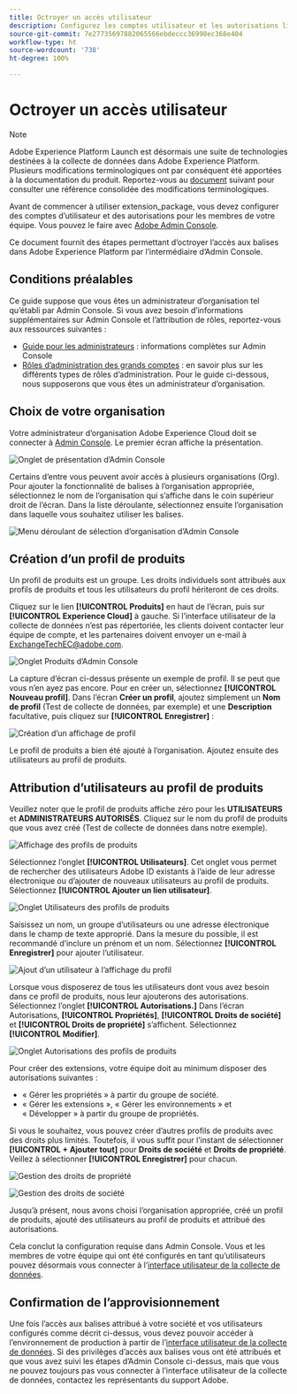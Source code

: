 ```yaml
---
title: Octroyer un accès utilisateur
description: Configurez les comptes utilisateur et les autorisations liés aux balises des membres de votre équipe dans Adobe Experience Platform.
source-git-commit: 7e27735697882065566ebdeccc36998ec368e404
workflow-type: ht
source-wordcount: '738'
ht-degree: 100%

---
```


# Octroyer un accès utilisateur

>[!NOTE]
>
>Adobe Experience Platform Launch est désormais une suite de technologies destinées à la collecte de données dans Adobe Experience Platform. Plusieurs modifications terminologiques ont par conséquent été apportées à la documentation du produit. Reportez-vous au [document](../../term-updates.md) suivant pour consulter une référence consolidée des modifications terminologiques.

Avant de commencer à utiliser extension_package, vous devez configurer des comptes d’utilisateur et des autorisations pour les membres de votre équipe. Vous pouvez le faire avec [Adobe Admin Console](https://adminconsole.adobe.com/).

Ce document fournit des étapes permettant d’octroyer l’accès aux balises dans Adobe Experience Platform par l’intermédiaire d’Admin Console.

## Conditions préalables

Ce guide suppose que vous êtes un administrateur d’organisation tel qu’établi par Admin Console. Si vous avez besoin d’informations supplémentaires sur Admin Console et l’attribution de rôles, reportez-vous aux ressources suivantes :

* [Guide pour les administrateurs](https://helpx.adobe.com/fr/enterprise/administering/user-guide.html?topic=/enterprise/administering/morehelp/introduction.ug.js) : informations complètes sur Admin Console
* [Rôles d’administration des grands comptes](https://helpx.adobe.com/fr/enterprise/using/admin-roles.html) : en savoir plus sur les différents types de rôles d’administration. Pour le guide ci-dessous, nous supposerons que vous êtes un administrateur d’organisation.

## Choix de votre organisation

Votre administrateur d’organisation Adobe Experience Cloud doit se connecter à [Admin Console](https://adminconsole.adobe.com/). Le premier écran affiche la présentation.

![Onglet de présentation d’Admin Console](../images/getting-started/admin-console-overview.png)

Certains d’entre vous peuvent avoir accès à plusieurs organisations (Org). Pour ajouter la fonctionnalité de balises à l’organisation appropriée, sélectionnez le nom de l’organisation qui s’affiche dans le coin supérieur droit de l’écran. Dans la liste déroulante, sélectionnez ensuite l’organisation dans laquelle vous souhaitez utiliser les balises.

![Menu déroulant de sélection d’organisation d’Admin Console](../images/getting-started/admin-console-choose-org.png)

## Création d’un profil de produits

Un profil de produits est un groupe. Les droits individuels sont attribués aux profils de produits et tous les utilisateurs du profil hériteront de ces droits.

Cliquez sur le lien **[!UICONTROL Produits]** en haut de l’écran, puis sur **[!UICONTROL Experience Cloud]** à gauche. Si lʼinterface utilisateur de la collecte de données nʼest pas répertoriée, les clients doivent contacter leur équipe de compte, et les partenaires doivent envoyer un e-mail à <ExchangeTechEC@adobe.com>.

![Onglet Produits d’Admin Console](../images/getting-started/admin-console-products-launch.png)

La capture d’écran ci-dessus présente un exemple de profil. Il se peut que vous n’en ayez pas encore. Pour en créer un, sélectionnez **[!UICONTROL Nouveau profil]**. Dans l’écran **Créer un profil**, ajoutez simplement un **Nom de profil** (Test de collecte de données, par exemple) et une **Description** facultative, puis cliquez sur **[!UICONTROL Enregistrer]** :

![Création d’un affichage de profil](../images/getting-started/admin-console-create-a-new-profile.png)

Le profil de produits a bien été ajouté à l’organisation. Ajoutez ensuite des utilisateurs au profil de produits.

## Attribution d’utilisateurs au profil de produits

Veuillez noter que le profil de produits affiche zéro pour les **UTILISATEURS** et **ADMINISTRATEURS AUTORISÉS**. Cliquez sur le nom du profil de produits que vous avez créé (Test de collecte de données dans notre exemple).

![Affichage des profils de produits](../images/getting-started/admin-console-profiles-add-user.png)

Sélectionnez l’onglet **[!UICONTROL Utilisateurs]**. Cet onglet vous permet de rechercher des utilisateurs Adobe ID existants à l’aide de leur adresse électronique ou d’ajouter de nouveaux utilisateurs au profil de produits. Sélectionnez **[!UICONTROL Ajouter un lien utilisateur]**.

![Onglet Utilisateurs des profils de produits](../images/getting-started/admin-console-add-launch-user.png)

Saisissez un nom, un groupe d’utilisateurs ou une adresse électronique dans le champ de texte approprié. Dans la mesure du possible, il est recommandé d’inclure un prénom et un nom. Sélectionnez **[!UICONTROL Enregistrer]** pour ajouter l’utilisateur.

![Ajout d’un utilisateur à l’affichage du profil](../images/getting-started/admin-console-add-user.png)

Lorsque vous disposerez de tous les utilisateurs dont vous avez besoin dans ce profil de produits, nous leur ajouterons des autorisations. Sélectionnez l’onglet **[!UICONTROL Autorisations.]** Dans l’écran Autorisations, **[!UICONTROL Propriétés]**, **[!UICONTROL Droits de société]** et **[!UICONTROL Droits de propriété]** s’affichent. Sélectionnez **[!UICONTROL Modifier]**.

![Onglet Autorisations des profils de produits](../images/getting-started/admin-console-profile-permissions.png)

Pour créer des extensions, votre équipe doit au minimum disposer des autorisations suivantes :

* « Gérer les propriétés » à partir du groupe de société.
* « Gérer les extensions », « Gérer les environnements » et « Développer » à partir du groupe de propriétés.

Si vous le souhaitez, vous pouvez créer d’autres profils de produits avec des droits plus limités. Toutefois, il vous suffit pour l’instant de sélectionner **[!UICONTROL + Ajouter tout]** pour **Droits de société** et **Droits de propriété**. Veillez à sélectionner **[!UICONTROL Enregistrer]** pour chacun.

![Gestion des droits de propriété](../images/getting-started/admin-console-add-all-property-rights.png)

![Gestion des droits de société](../images/getting-started/admin-console-add-all-company-rights.png)

Jusqu’à présent, nous avons choisi l’organisation appropriée, créé un profil de produits, ajouté des utilisateurs au profil de produits et attribué des autorisations.

Cela conclut la configuration requise dans Admin Console. Vous et les membres de votre équipe qui ont été configurés en tant qu’utilisateurs pouvez désormais vous connecter à l’[interface utilisateur de la collecte de données](https://launch.adobe.com/).

## Confirmation de l’approvisionnement

Une fois l’accès aux balises attribué à votre société et vos utilisateurs configurés comme décrit ci-dessus, vous devez pouvoir accéder à l’environnement de production à partir de l’[interface utilisateur de la collecte de données](https://launch.adobe.com/). Si des privilèges d’accès aux balises vous ont été attribués et que vous avez suivi les étapes d’Admin Console ci-dessus, mais que vous ne pouvez toujours pas vous connecter à l’interface utilisateur de la collecte de données, contactez les représentants du support Adobe.
